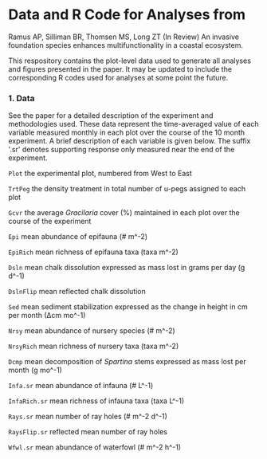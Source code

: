 # Data and R Code for Analyses from 

Ramus AP, Silliman BR, Thomsen MS, Long ZT (In Review) An invasive foundation species enhances multifunctionality in a coastal ecosystem.

This respository contains the plot-level data used to generate all analyses and figures presented in the paper. It may be updated to include the corresponding R codes used for analyses at some point the future.

### 1. Data
See the paper for a detailed description of the experiment and methodologies used. These data represent the time-averaged value of each variable measured monthly in each plot over the course of the 10 month experiment. A brief description of each variable is given below. The suffix '.sr' denotes supporting response only measured near the end of the experiment.

`Plot` the experimental plot, numbered from West to East

`TrtPeg` the density treatment in total number of u-pegs assigned to each plot

`Gcvr` the average *Gracilaria* cover (%) maintained in each plot over the course of the experiment

`Epi` mean abundance of epifauna (# m^-2)

`EpiRich` mean richness of epifauna taxa (taxa m^-2)

`Dsln` mean chalk dissolution expressed as mass lost in grams per day (g d^-1)

`DslnFlip` mean reflected chalk dissolution

`Sed` mean sediment stabilization expressed as the change in height in cm per month (∆cm mo^-1)

`Nrsy` mean abundance of nursery species (# m^-2)

`NrsyRich` mean richness of nursery taxa (taxa m^-2)

`Dcmp` mean decomposition of *Spartina* stems expressed as mass lost per month (g mo^-1)

`Infa.sr` mean abundance of infauna (# L^-1)

`InfaRich.sr` mean richness of infauna taxa (taxa L^-1)

`Rays.sr` mean number of ray holes (# m^-2 d^-1)

`RaysFlip.sr` reflected mean number of ray holes

`Wfwl.sr` mean abundance of waterfowl (# m^-2 h^-1)
